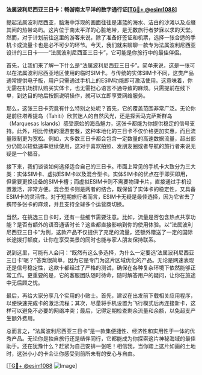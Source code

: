 **法属波利尼西亚三日卡：畅游南太平洋的数字通行证[[TG💪+ @esim1088](https://t.me/s/esim1088)]**

提起法属波利尼西亚，脑海中浮现的画面往往是湛蓝的海水、洁白的沙滩以及点缀其间的热带岛屿。这片位于南太平洋的心脏地带，是无数旅行者梦寐以求的天堂。然而，对于计划前往这里的游客来说，除了准备好签证和机票，选择一张合适的手机卡或流量卡也是必不可少的环节。今天，我们就来聊聊一款专为法属波利尼西亚设计的三日卡——“法属波利尼西亚三日卡”，它可能是你旅行中的最佳伴侣。

首先，让我们来了解一下什么是“法属波利尼西亚三日卡”。简单来说，这是一张可以在法属波利尼西亚地区使用的临时SIM卡。与传统的实体SIM卡不同，这类产品通常提供电子版，用户只需通过手机上的ESIM功能即可激活使用。这意味着，你无需在机场排队购买实体卡，也无需担心语言不通导致的麻烦。只需提前在线下单，到达目的地后按照说明操作，就可以立即享受网络服务。

那么，这张三日卡究竟有什么特别之处呢？首先，它的覆盖范围非常广泛。无论你是前往塔希提岛（Tahiti）欣赏迷人的自然风光，还是探索马克萨斯群岛（Marquesas Islands）感受原始的海岛魅力，这张卡都能为你提供稳定的信号支持。此外，相比传统的漫游套餐，这种本地化的三日卡不仅价格更加实惠，而且流量限制更为宽松。例如，大多数三日卡都会包含一定数量的高速数据流量，超出部分仍能以较低速率继续使用，这对于喜欢拍照、发朋友圈或者导航的旅行者来说无疑是一个福音。

接下来，我们谈谈如何选择适合自己的三日卡。市面上常见的手机卡大致分为三大类：实体SIM卡、虚拟ESIM卡以及混合型卡。实体SIM卡的优点在于即买即用，但需要更换设备的SIM卡槽；而虚拟ESIM卡则不需要物理卡片，直接通过手机设置激活，非常方便。混合型卡则是两者的结合，既保留了实体卡的稳定性，又具备ESIM卡的灵活性。对于短期旅行者而言，ESIM卡无疑是最佳选择，因为它省去了携带多张卡的麻烦，并且支持全球多个运营商切换。

当然，在挑选三日卡时，还有一些细节需要注意。比如，流量是否包含热点共享功能？是否有额外的语音通话时长？这些都直接影响到你的使用体验。以“法属波利尼西亚三日卡”为例，这款产品不仅提供了充足的流量，还额外赠送了一定的国际长途拨打额度，让你在享受美景的同时也能与家人朋友保持联系。

说到这里，可能有人会问：“既然有这么多选择，为什么一定要选‘法属波利尼西亚三日卡’呢？”答案很简单，因为它是专门为这片区域优化的产品。无论是网速表现还是信号稳定性，这款卡都经过了严格的测试，确保在各种复杂环境下依然能够正常工作。更重要的是，它的客服团队随时待命，随时解答用户的疑问，让你在旅途中无后顾之忧。

最后，再给大家分享几个实用的小贴士。首先，建议在出发前下载相关应用程序，以便快速完成卡的激活流程；其次，尽量将手机设置为飞行模式后再连接新卡，这样可以避免不必要的网络冲突；最后，记得定期检查剩余流量和余额，以免超支产生额外费用。

总而言之，“法属波利尼西亚三日卡”是一款集便捷性、经济性和实用性于一体的优秀产品。无论你是独自旅行还是结伴同行，它都能成为你探索这片神秘海域的最佳助手。还在犹豫什么？赶紧为自己安排一张吧！相信我，当你踏上这片如画的土地时，这张小小的卡会让你感受到前所未有的安心与自由。

[[TG💪+ @esim1088](https://t.me/s/esim1088) ![Image](https://i.postimg.cc/4NQfJmqS/Snipaste-2025-05-13-00-14-12.png)]